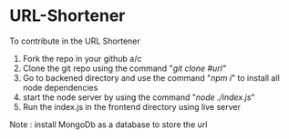 # URL-Shortener

To contribute in the URL Shortener

1) Fork the repo in your github a/c
2) Clone the git repo using the command "<i>git clone #url" </i>
3) Go to backened directory and use the command "<i>npm i</i>" to install all node dependencies
4) start the node server by using the command "<i>node ./index.js</i>"
5) Run the index.js in the frontend directory using live server

Note : install MongoDb as a database to store the url
